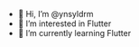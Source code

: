 - 👋 Hi, I’m @ynsyldrm
- 👀 I’m interested in Flutter
- 🌱 I’m currently learning Flutter

<!---
ynsyldrm/ynsyldrm is a ✨ special ✨ repository because its `README.md` (this file) appears on your GitHub profile.
You can click the Preview link to take a look at your changes.
--->
